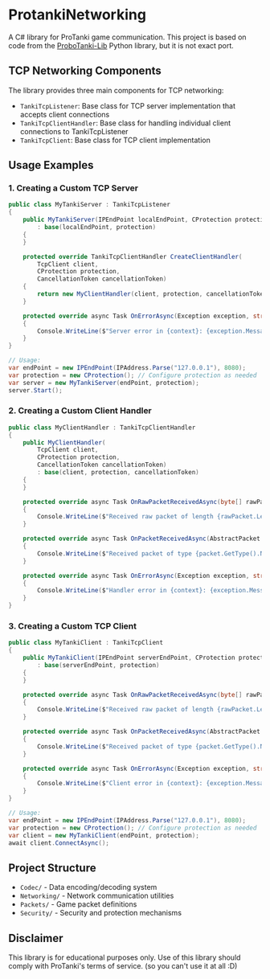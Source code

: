 # ProtankiNetworking

A C# library for ProTanki game communication. This project is based on code from the [ProboTanki-Lib](https://github.com/Teinc3/ProboTanki-Lib) Python library, but it is not exact port.

## TCP Networking Components

The library provides three main components for TCP networking:

- `TankiTcpListener`: Base class for TCP server implementation that accepts client connections
- `TankiTcpClientHandler`: Base class for handling individual client connections to TankiTcpListener
- `TankiTcpClient`: Base class for TCP client implementation

## Usage Examples

### 1. Creating a Custom TCP Server

```csharp
public class MyTankiServer : TankiTcpListener
{
    public MyTankiServer(IPEndPoint localEndPoint, CProtection protection) 
        : base(localEndPoint, protection)
    {
    }

    protected override TankiTcpClientHandler CreateClientHandler(
        TcpClient client, 
        CProtection protection, 
        CancellationToken cancellationToken)
    {
        return new MyClientHandler(client, protection, cancellationToken);
    }

    protected override async Task OnErrorAsync(Exception exception, string context)
    {
        Console.WriteLine($"Server error in {context}: {exception.Message}");
    }
}

// Usage:
var endPoint = new IPEndPoint(IPAddress.Parse("127.0.0.1"), 8080);
var protection = new CProtection(); // Configure protection as needed
var server = new MyTankiServer(endPoint, protection);
server.Start();
```

### 2. Creating a Custom Client Handler

```csharp
public class MyClientHandler : TankiTcpClientHandler
{
    public MyClientHandler(
        TcpClient client, 
        CProtection protection, 
        CancellationToken cancellationToken) 
        : base(client, protection, cancellationToken)
    {
    }

    protected override async Task OnRawPacketReceivedAsync(byte[] rawPacket)
    {
        Console.WriteLine($"Received raw packet of length {rawPacket.Length}");
    }

    protected override async Task OnPacketReceivedAsync(AbstractPacket packet)
    {
        Console.WriteLine($"Received packet of type {packet.GetType().Name}");
    }

    protected override async Task OnErrorAsync(Exception exception, string context)
    {
        Console.WriteLine($"Handler error in {context}: {exception.Message}");
    }
}
```

### 3. Creating a Custom TCP Client

```csharp
public class MyTankiClient : TankiTcpClient
{
    public MyTankiClient(IPEndPoint serverEndPoint, CProtection protection) 
        : base(serverEndPoint, protection)
    {
    }

    protected override async Task OnRawPacketReceivedAsync(byte[] rawPacket)
    {
        Console.WriteLine($"Received raw packet of length {rawPacket.Length}");
    }

    protected override async Task OnPacketReceivedAsync(AbstractPacket packet)
    {
        Console.WriteLine($"Received packet of type {packet.GetType().Name}");
    }

    protected override async Task OnErrorAsync(Exception exception, string context)
    {
        Console.WriteLine($"Client error in {context}: {exception.Message}");
    }
}

// Usage:
var endPoint = new IPEndPoint(IPAddress.Parse("127.0.0.1"), 8080);
var protection = new CProtection(); // Configure protection as needed
var client = new MyTankiClient(endPoint, protection);
await client.ConnectAsync();
```

## Project Structure

- `Codec/` - Data encoding/decoding system
- `Networking/` - Network communication utilities
- `Packets/` - Game packet definitions
- `Security/` - Security and protection mechanisms

## Disclaimer

This library is for educational purposes only. Use of this library should comply with ProTanki's terms of service. (so you can't use it at all :D)